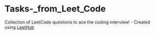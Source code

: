 # Tasks-_from_Leet_Code
Collection of LeetCode questions to ace the coding interview! - Created using [LeetHub](https://github.com/QasimWani/LeetHub)
